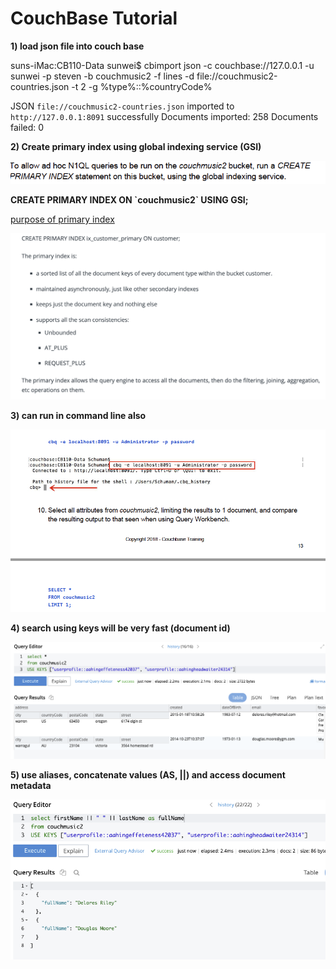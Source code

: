 # CouchBase Tutorial

**1\) load json file into couch base** 

suns-iMac:CB110-Data sunwei$ cbimport json -c couchbase://127.0.0.1 -u sunwei -p steven -b couchmusic2 -f lines -d file://couchmusic2-countries.json -t 2 -g %type%::%countryCode% 



JSON `file://couchmusic2-countries.json` imported to `http://127.0.0.1:8091` successfully Documents imported: 258 Documents failed: 0



**2\) Create primary index using global indexing service \(GSI\)**

![](../../../.gitbook/assets/image%20%28268%29.png)

**CREATE PRIMARY INDEX ON \`couchmusic2\` USING GSI;**

[purpose of primary index ](https://blog.couchbase.com/primary-uses-for-couchbase-primary-index/)

![](../../../.gitbook/assets/image%20%28266%29.png)

**3\) can run in command line also** 

![](../../../.gitbook/assets/image%20%28270%29.png)

**4\) search using keys will be very fast \(document id\)**

![](../../../.gitbook/assets/image%20%28269%29.png)

**5\) use aliases, concatenate values \(AS, \|\|\) and access document metadata**

![](../../../.gitbook/assets/image%20%28267%29.png)

